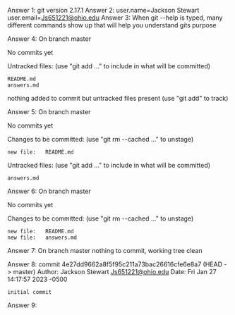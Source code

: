 Answer 1: git version 2.17.1
Answer 2: user.name=Jackson Stewart
	  user.email=Js651221@ohio.edu
Answer 3: When git --help is typed, many different commands show up that will help you understand gits purpose


Answer 4: 
On branch master

No commits yet

Untracked files:
  (use "git add <file>..." to include in what will be committed)

	README.md
	answers.md

nothing added to commit but untracked files present (use "git add" to track)


Answer 5: 
On branch master

No commits yet

Changes to be committed:
  (use "git rm --cached <file>..." to unstage)

	new file:   README.md

Untracked files:
  (use "git add <file>..." to include in what will be committed)

	answers.md


Answer 6: 
On branch master

No commits yet

Changes to be committed:
  (use "git rm --cached <file>..." to unstage)

	new file:   README.md
	new file:   answers.md


Answer 7: 
On branch master
nothing to commit, working tree clean


Answer 8:
commit 4e27dd9662a8f5f95c211a73bac26616cfe6e8a7 (HEAD -> master)
Author: Jackson Stewart <Js651221@ohio.edu>
Date:   Fri Jan 27 14:17:57 2023 -0500

    initial commit


Answer 9:
